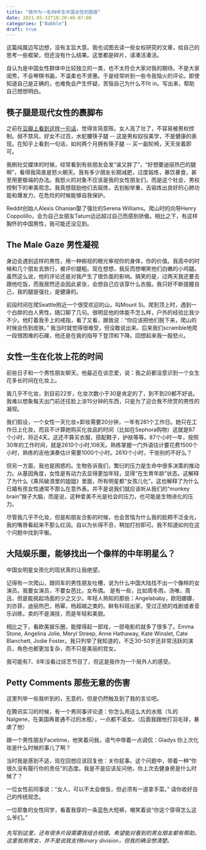```yaml
---
title: "我作为一名98年生中国女性的困惑"
date: 2021-05-31T18:20:48-07:00
categories: ["Babble"]
draft: true
---
```

这篇纯属边写边想，没有主旨大意。我也试图去读一些女权研究的文章，给自己的思考一些框架，但还没有什么结果。这里都是碎片，请凑活凑活。

自认为是中国女性群体中比较独立的一类，也不太符合大家对我的期待。不是大家闺秀，不会琴棋书画，不温柔也不贤惠。于是经常听到一些令我恼火的评论。即使知道自己是正确的，也难免会产生怀疑，苦恼自己为什么不fit in。写出来，帮助自己想想明白。

## 筷子腿是现代女性的裹脚布 
之前在[豆瓣上看到这样一句话](https://www.douban.com/note/779135142/)，觉得言简意赅。女人高了壮了，不容易被男权控制。弱不禁风，好女不过百，水蛇腰筷子腿 -- 这是男权奴役美学，不是健康的表现。在知乎上看到一句话，如何两个月拥有筷子腿 -- 买一副轮椅，天天坐着即可。

我刷社交媒体的时候，经常看到有些朋友会发“诶又胖了”，“好想要迪丽热巴的腿啊”，看得我简直是怒火朝天。我有多少朋友长期减肥，过度锻炼，暴饮暴食，甚至用更极端的办法。我怒火的对象不应该是我的女性朋友们，而是这个社会，男权控制下的审美观念。我真想鼓励他们去锻炼，去划船举重，去锻炼出良好的心肺功能和爆发力，在危险的时候能够自我保护。

Reddit创始人Alexis Ohanian娶了强壮的Serena Williams。爬山时的向导Henry Coppolillo，会为自己女朋友Tatum远远超过自己而感到骄傲。相比之下，有这样胸怀的中国男性，我可能还没见到。

## The Male Gaze 男性凝视
身边会遇到这样的男性，用一种俯视的眼光审视你的身体，你的价值。我高中的时候和几个朋友去旅行，被评价腿粗。现在想想，我反而想嘲笑他们白嫩的小鸡腿。虽然这么说，他的评论还是对我产生了很负面的影响。搞笑的是，过两天我还要去跟他吃饭，而我居然还会因此紧张，会想自己应该穿什么衣服。我只好不断提醒自己，我的腿是强壮，是健康的。

前段时间在爬Seattle附近一个很受欢迎的山，叫Mount Si。爬到顶上时，遇到一个白胖的白人男性，随口聊了几句。很明显他的体能不怎么样，户外的经验比我少不少。他盯着我手上的戒指，看了又看，跟我说：“你应该把他们脱下来，爬山的时候会伤到皮肤。” 我当时就觉得很难受，但没敢说出来。后来我们scramble地爬一段很困难的石碓，他还是在我的指导下登顶和下降。回想起来我一股怒火。

## 女性一生在化妆上花的时间
前些日子和一个男性朋友聊天。他最近在谈恋爱，说：我之前都没意识到一个女生花多长时间在化妆上。

我几乎不化妆，到目前22岁，化妆次数小于30是肯定的了，到不到20都不好说。我难以想象每天出门前还往脸上涂15分钟的东西，只是为了迎合我不欣赏的男性的凝视。  

我们假设，一个女性一天化妆+卸妆需要20分钟，一年有261个工作日。她只在工作日上化妆，而且不计算她购买化妆品的时间（比如在Sephora购物）这就是87个小时，将近4天。这还不算买衣服，搭配鞋子，护肤等等。87个小时一年，按照30年的工作时间，就是2610个小时,108天。熟练掌握一门外语估计要花费1500个小时，熟练的吉他演奏估计需要1000个小时。2610个小时，干些别的不好么？

但另一方面，我也是困惑的。生物告诉我们，繁衍的压力是生命中很多决策的推动力。从基因角度，女性是有动力去显得更加年轻，显得“在生育年龄”状态。这解释了为什么《乘风破浪里的姐姐》里面，所有明星都“女孩儿化”。这也解释了为什么已婚有孩女性通常不那么在意外表。并不是说我们就应该听从我们的“monkey brain”猴子大脑，而是说，这种爱美不光是社会的压力，也可能是生物进化的压力。

尽管我几乎不化妆，但是和朋友合影的时候，也会苦恼为什么我的脸颊不泛金光，我的嘴唇看起来不那么红润。自以为长得不丑，稍加打扮即可。我不知道如何在这个问题中找到平衡。

## 大陆娱乐圈，能够找出一个像样的中年明星么？

中国女明星女孩化的现状真的让我绝望。

记得有一次爬山，跟同车的男性朋友吐槽，说为什么中国大陆找不出一个像样的女演员。我要女演员，不要女芭比，女布偶。
是有一些，比如周冬雨，汤唯，周迅，但是能挑起场面的少之又少。年轻人熟知的那些：Angelababy，欧阳娜娜，刘亦菲，迪丽热巴，杨幂，杨超越之类的。鲜有科班出家，受过正统的戏剧或者音乐训练，卖的不是演技，而是年轻和美貌。

相比之下，看欧美娱乐圈，能撑得起一部戏，一部电影的就多了很多了。Emma Stone, Angelina Jolie, Meryl Streep, Anne Hathaway, Kate Winslet, Cate Blanchett,  Jodie Foster。我只列举了我知道的，不乏30-50岁还非常活跃的演员，角色也都更加复杂，而不只是美丽的宫女。

我可能有7、8年没看过综艺节目了，但这是我作为一个局外人的感受。

## Petty Comments 那些无意的伤害
这里列举一些我听到的，无意的，但是仍然触及到了我的言论吧。

在腾讯实习的时候，有一个男同事评论道：你怎么用这么大的水瓶（1L的Nalgene，在美国再普通不过的水瓶），一点都不淑女。（后面我跟他打羽毛球，暴虐了他） 

跟一个男性朋友Facetime，他笑着问我，语气中带着一点调侃：Gladys 你上次化妆是什么时候的事儿了啊？ 

当时我是感到不适，现在回想应该回复他：关你屁事。这个问题中，带着一种“你很久没有履行你的责任”的态度。我是不是应该反问他，你上次去健身房是什么时候了？

一位女性前同事说：“女人，可以不太会做饭，但必须有一道拿手菜。” 请你收好自己的传统观念。

一位耶鲁的女性同学，看着我穿的一条蓝色大短裤，嘲笑着说“你这个穿得怎么这么爷们。”

###### 先写到这里，还有很多片段需要我组合梳理。希望能对看到的男女朋友都有帮助。这里我用男女，并不是说我支持binary division，但我的确没想清楚。





